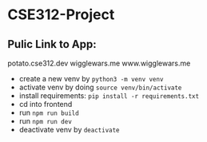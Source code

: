 # CSE312-Project
## Pulic Link to App:<br>
<p>
potato.cse312.dev
wigglewars.me
www.wigglewars.me
</p>

- create a new venv by ```python3 -m venv venv```
- activate venv by doing ```source venv/bin/activate```
- install requirements: ```pip install -r requirements.txt```
- cd into frontend
- run ```npm run build```
- run ```npm run dev```
- deactivate venv by ```deactivate```

